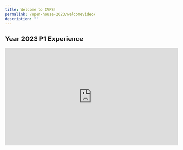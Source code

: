 ```yaml
---
title: Welcome to CVPS!
permalink: /open-house-2023/welcomevideo/
description: ""
---
```

## Year 2023 P1 Experience

<iframe allowfullscreen="" allow="accelerometer; autoplay; clipboard-write; encrypted-media; gyroscope; picture-in-picture; web-share" frameborder="0" title="YouTube video player" src="https://www.youtube.com/embed/A2XjuQwBS2s" height="315" width="560"></iframe>